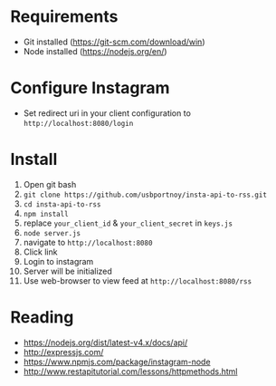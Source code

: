 # Requirements
* Git installed (https://git-scm.com/download/win)
* Node installed (https://nodejs.org/en/)


# Configure Instagram
* Set redirect uri in your client configuration to `http://localhost:8080/login`

# Install
1. Open git bash
2. `git clone https://github.com/usbportnoy/insta-api-to-rss.git`
3. `cd insta-api-to-rss`
4. `npm install`
5. replace `your_client_id` & `your_client_secret` in `keys.js`
6. `node server.js`
7. navigate to `http://localhost:8080`
8. Click link
9. Login to instagram
10. Server will be initialized 
11. Use web-browser to view feed at `http://localhost:8080/rss`

# Reading
* https://nodejs.org/dist/latest-v4.x/docs/api/
* http://expressjs.com/
* https://www.npmjs.com/package/instagram-node
* http://www.restapitutorial.com/lessons/httpmethods.html


